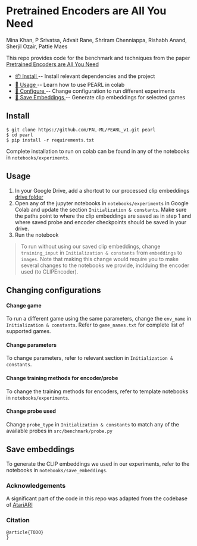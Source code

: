 # Pretrained Encoders are All You Need

Mina Khan, P Srivatsa, Advait Rane, Shriram Chenniappa, Rishabh Anand, Sherjil
Ozair, Pattie Maes

This repo provides code for the benchmark and techniques from the paper [Pretrained Encoders are All You Need](?)

* [📦 Install ](#install) -- Install relevant dependencies and the project
* [🏃 Usage ](#usage) -- Learn how to use PEARL in colab
* [🔧 Configure ](#configuration) -- Change configuration to run different experiments
* [💾 Save Embeddings ](#save) -- Generate clip embeddings for selected games


## Install
```shell
$ git clone https://github.com/PAL-ML/PEARL_v1.git pearl
$ cd pearl
$ pip install -r requirements.txt
```

Complete installation to run on colab can be found in any of the notebooks in `notebooks/experiments`.

## Usage

1. In your Google Drive, add a shortcut to our processed clip embeddings [drive folder](https://drive.google.com/drive/folders/1WBE9nsfDURndHh73WfaPC9rwrAqfe_GT?usp=sharing)
2. Open any of the jupyter notebooks in `notebooks/experiments` in Google Colab and update the section `Initialization & constants`. Make sure the paths point to where the clip embeddings are saved as in step 1 and where saved probe and encoder checkpoints should be saved in your drive.  
3. Run the notebook

> To run without using our saved clip embeddings, change `training_input` in `Initialization & constants` from `embeddings` to `images`. Note that making this change would require you to make several changes to the notebooks we provide, inclduing the encoder used (to CLIPEncoder).

## Changing configurations

#### Change game

To run a different game using the same parameters, change the `env_name` in `Initialization & constants`. Refer to `game_names.txt` for complete list of supported games.

#### Change parameters

To change parameters, refer to relevant section in `Initialization & constants`.

#### Change training methods for encoder/probe

To change the training methods for encoders, refer to template notebooks in `notebooks/experiments`.

#### Change probe used

Change `probe_type` in `Initialization & constants` to match any of the available probes in `src/benchmark/probe.py`

## Save embeddings

To generate the CLIP embeddings we used in our experiments, refer to the notebooks in `notebooks/save_embeddings`.

### Acknowledgements

A significant part of the code in this repo was adapted from the codebase of
[AtariARI](https://github.com/mila-iqia/atari-representation-learning)

### Citation

```
@article{TODO}
}
```
